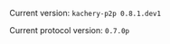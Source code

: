 <!-- This file was automatically generated by jinjaroot. Do not edit directly. -->
Current version: `kachery-p2p 0.8.1.dev1`

Current protocol version: `0.7.0p`